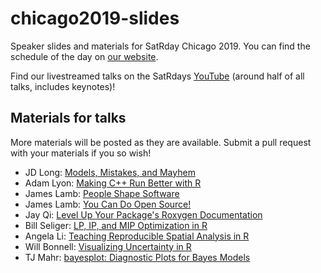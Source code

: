 # chicago2019-slides
Speaker slides and materials for SatRday Chicago 2019. You can find the schedule of the day on [our website](https://chicago2019.satrdays.org).

Find our livestreamed talks on the SatRdays [YouTube](https://www.youtube.com/watch?v=quFhQvizBE8) (around half of all talks, includes keynotes)!

## Materials for talks

More materials will be posted as they are available. Submit a pull request with your materials if you so wish!

- JD Long: [Models, Mistakes, and Mayhem](https://docs.google.com/presentation/d/1ywSgScfiCVuNPJo-7hzd4assvvUXIbbN6Dq_QC8cK0Q/edit)
- Adam Lyon: [Making C++ Run Better with R](https://github.com/lyon-fnal/analyzeGPerfTools/blob/master/Lyon_making_cpp_better_sm.pdf)
- James Lamb: [People Shape Software](https://github.com/jameslamb/talks/tree/master/people-shape-software)
- James Lamb: [You Can Do Open Source!](https://github.com/jameslamb/talks/tree/master/you-can-do-open-source)
- Jay Qi: [Level Up Your Package's Roxygen Documentation](https://github.com/jayqi/satRday-roxygen-talk)
- Bill Seliger: [LP, IP, and MIP Optimization in R](https://github.com/BillSeliger/SatRdayOptimization)
- Angela Li: [Teaching Reproducible Spatial Analysis in R](https://docs.google.com/presentation/d/14HtS-1c3A0GBIVvfrYkOrARwlJIqo2rkOAb2Du81eTw/edit)
- Will Bonnell: [Visualizing Uncertainty in R](https://willdebras.github.io/sartrday2019/)
- TJ Mahr: [bayesplot: Diagnostic Plots for Bayes Models](https://www.tjmahr.com/bayesplot-satrdays-2019)
